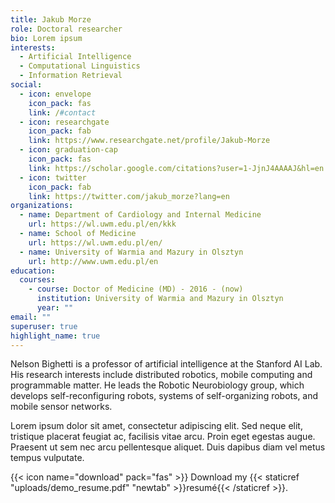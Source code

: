 ```yaml
---
title: Jakub Morze
role: Doctoral researcher
bio: Lorem ipsum
interests:
  - Artificial Intelligence
  - Computational Linguistics
  - Information Retrieval
social:
  - icon: envelope
    icon_pack: fas
    link: /#contact
  - icon: researchgate
    icon_pack: fab
    link: https://www.researchgate.net/profile/Jakub-Morze
  - icon: graduation-cap
    icon_pack: fas
    link: https://scholar.google.com/citations?user=1-JjnJ4AAAAJ&hl=en
  - icon: twitter
    icon_pack: fab
    link: https://twitter.com/jakub_morze?lang=en
organizations:
  - name: Department of Cardiology and Internal Medicine
    url: https://wl.uwm.edu.pl/en/kkk
  - name: School of Medicine
    url: https://wl.uwm.edu.pl/en/
  - name: University of Warmia and Mazury in Olsztyn
    url: http://www.uwm.edu.pl/en
education:
  courses:
    - course: Doctor of Medicine (MD) - 2016 - (now)
      institution: University of Warmia and Mazury in Olsztyn
      year: ""
email: ""
superuser: true
highlight_name: true
---
```


Nelson Bighetti is a professor of artificial intelligence at the Stanford AI Lab. His research interests include distributed robotics, mobile computing and programmable matter. He leads the Robotic Neurobiology group, which develops self-reconfiguring robots, systems of self-organizing robots, and mobile sensor networks.

Lorem ipsum dolor sit amet, consectetur adipiscing elit. Sed neque elit, tristique placerat feugiat ac, facilisis vitae arcu. Proin eget egestas augue. Praesent ut sem nec arcu pellentesque aliquet. Duis dapibus diam vel metus tempus vulputate.

{{< icon name="download" pack="fas" >}} Download my {{< staticref "uploads/demo_resume.pdf" "newtab" >}}resumé{{< /staticref >}}.
